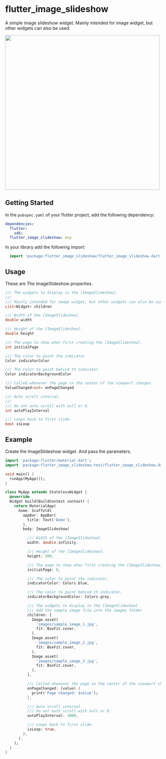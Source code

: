 # flutter_image_slideshow

A simple image slideshow widget.
Mainly intended for image widget, but other widgets can also be used.

<image src="https://raw.github.com/wiki/edasandesu/flutter_image_slideshow/images/slideshow.gif" height=500>

## Getting Started

In the `pubspec.yaml` of your flutter project, add the following dependency:

```yaml
dependencies:
  flutter:
    sdk:
  flutter_image_slideshow: any
```

In your library add the following import:

```dart
  import 'package:flutter_image_slideshow/flutter_image_slideshow.dart';
```

## Usage

These are The ImageSlideshow properties.

```dart
/// The widgets to display in the [ImageSlideshow].
///
/// Mainly intended for image widget, but other widgets can also be used.
List<Widget> children

/// Width of the [ImageSlideshow].
double width

/// Height of the [ImageSlideshow].
double height

/// The page to show when first creating the [ImageSlideshow].
int initialPage

/// The color to paint the indicator.
Color indicatorColor

/// The color to paint behind th indicator.
Color indicatorBackgroundColor

/// Called whenever the page in the center of the viewport changes.
ValueChanged<int> onPageChanged

/// Auto scroll interval.
///
/// Do not auto scroll with null or 0.
int autoPlayInterval

/// Loops back to first slide.
bool isLoop
```

## Example

Create the ImageSlideshow widget.
And pass the parameters.

```dart
import 'package:flutter/material.dart';
import 'package:flutter_image_slideshow_test/flutter_image_slideshow.dart';

void main() {
  runApp(MyApp());
}

class MyApp extends StatelessWidget {
  @override
  Widget build(BuildContext context) {
    return MaterialApp(
      home: Scaffold(
        appBar: AppBar(
          title: Text('Demo'),
        ),
        body: ImageSlideshow(

          /// Width of the [ImageSlideshow].
          width: double.infinity,

          /// Height of the [ImageSlideshow].
          height: 200,

          /// The page to show when first creating the [ImageSlideshow].
          initialPage: 0,

          /// The color to paint the indicator.
          indicatorColor: Colors.blue,

          /// The color to paint behind th indicator.
          indicatorBackgroundColor: Colors.grey,

          /// The widgets to display in the [ImageSlideshow].
          /// Add the sample image file into the images folder
          children: [
            Image.asset(
              'images/sample_image_1.jpg',
              fit: BoxFit.cover,
            ),
            Image.asset(
              'images/sample_image_2.jpg',
              fit: BoxFit.cover,
            ),
            Image.asset(
              'images/sample_image_3.jpg',
              fit: BoxFit.cover,
            ),
          ],

          /// Called whenever the page in the center of the viewport changes.
          onPageChanged: (value) {
            print('Page changed: $value');
          },

          /// Auto scroll interval.
          /// Do not auto scroll with null or 0.
          autoPlayInterval: 3000,

          /// Loops back to first slide.
          isLoop: true,
        ),
      ),
    );
  }
}
```
